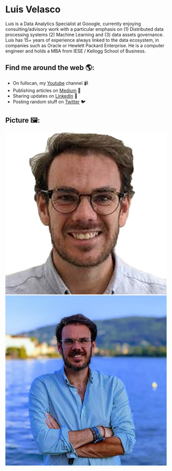 # Luis Velasco
Luis is a Data Analytics Specialist at Gooogle, currently enjoying consulting/advisory work with a particular emphasis on (1) Distributed data processing systems (2) Machine Learning and (3) data assets governance.
Luis has 15+ years of experience always linked to the data ecosystem, in companies such as Oracle or Hewlett Packard Enterprise.
He is a computer engineer and holds a MBA from IESE / Kellogg School of Business.

## Find me around the web 🌎: 
- On fullscan, my <a href="https://www.youtube.com/c/fullscan">Youtube</a> channel 📹 
- Publishing articles on <a href="https://medium.com/@velascoluis"> Medium</a> 📝
- Sharing updates on <a href="https://www.linkedin.com/in/luisvelascouk/">LinkedIn</a> 💼
- Posting random stuff on  <a href="https://twitter.com/luisvelasco">Twitter</a> 🐦

## Picture 🖼️: 

![Luis Velasco](https://github.com/velascoluis/bio/blob/main/LuisVelasco.jpg)
![Luis Velasco](https://github.com/velascoluis/bio/blob/main/Luis.png)

